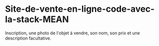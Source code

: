 # Site-de-vente-en-ligne-code-avec-la-stack-MEAN
Inscription, une photo de l'objet à vendre, son nom, son prix et une description facultative.
